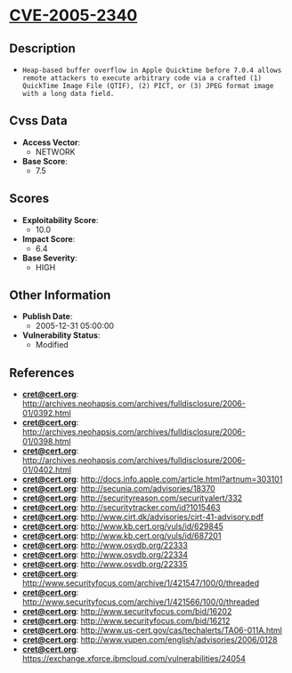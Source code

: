 
# [CVE-2005-2340](http://archives.neohapsis.com/archives/fulldisclosure/2006-01/0392.html)

## Description

- `Heap-based buffer overflow in Apple Quicktime before 7.0.4 allows remote attackers to execute arbitrary code via a crafted (1) QuickTime Image File (QTIF), (2) PICT, or (3) JPEG format image with a long data field.`

## Cvss Data

- **Access Vector**:
  - NETWORK
- **Base Score**:
  - 7.5

## Scores

- **Exploitability Score**:
  - 10.0
- **Impact Score**:
  - 6.4
- **Base Severity**:
  - HIGH

## Other Information

- **Publish Date**:
  - 2005-12-31 05:00:00
- **Vulnerability Status**:
  - Modified

## References

- **cret@cert.org**: http://archives.neohapsis.com/archives/fulldisclosure/2006-01/0392.html
- **cret@cert.org**: http://archives.neohapsis.com/archives/fulldisclosure/2006-01/0398.html
- **cret@cert.org**: http://archives.neohapsis.com/archives/fulldisclosure/2006-01/0402.html
- **cret@cert.org**: http://docs.info.apple.com/article.html?artnum=303101
- **cret@cert.org**: http://secunia.com/advisories/18370
- **cret@cert.org**: http://securityreason.com/securityalert/332
- **cret@cert.org**: http://securitytracker.com/id?1015463
- **cret@cert.org**: http://www.cirt.dk/advisories/cirt-41-advisory.pdf
- **cret@cert.org**: http://www.kb.cert.org/vuls/id/629845
- **cret@cert.org**: http://www.kb.cert.org/vuls/id/687201
- **cret@cert.org**: http://www.osvdb.org/22333
- **cret@cert.org**: http://www.osvdb.org/22334
- **cret@cert.org**: http://www.osvdb.org/22335
- **cret@cert.org**: http://www.securityfocus.com/archive/1/421547/100/0/threaded
- **cret@cert.org**: http://www.securityfocus.com/archive/1/421566/100/0/threaded
- **cret@cert.org**: http://www.securityfocus.com/bid/16202
- **cret@cert.org**: http://www.securityfocus.com/bid/16212
- **cret@cert.org**: http://www.us-cert.gov/cas/techalerts/TA06-011A.html
- **cret@cert.org**: http://www.vupen.com/english/advisories/2006/0128
- **cret@cert.org**: https://exchange.xforce.ibmcloud.com/vulnerabilities/24054
